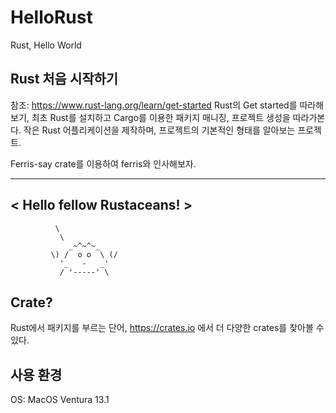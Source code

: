 # HelloRust
Rust, Hello World

## Rust 처음 시작하기
참조: https://www.rust-lang.org/learn/get-started
Rust의 Get started를 따라해보기, 최초 Rust를 설치하고 Cargo를 이용한 패키지 매니징, 프로젝트 생성을 따라가본다.
작은 Rust 어플리케이션을 제작하며, 프로젝트의 기본적인 형태를 알아보는 프로젝트.

Ferris-say crate를 이용하여 ferris와 인사해보자.

----------------------------
< Hello fellow Rustaceans! >
----------------------------
              \
               \
                 _~^~^~_
             \) /  o o  \ (/
               '_   -   _'
               / '-----' \

## Crate?
Rust에서 패키지를 부르는 단어, https://crates.io 에서 더 다양한 crates를 찾아볼 수 있다.

## 사용 환경
OS: MacOS Ventura 13.1
